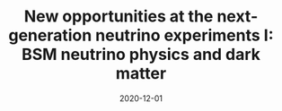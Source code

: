 ---
title: "New opportunities at the next-generation neutrino experiments I: BSM neutrino physics and dark matter"
authors: C. Arguelles and others
collection: publications
permalink: /publication/2020-12-01-New-opportunities-at-the-next-generation-neutrino-experiments-I-BSM-neutrino-physics-and-dark-matter
date: 2020-12-01
venue: 'Reports on Progress in Physics'
citation: '"New opportunities at the next-generation neutrino experiments I: BSM neutrino physics and dark matter",C. Arguelles and others,  Reports on Progress in Physics, 2020, '
eprint: '1907.08311'
---